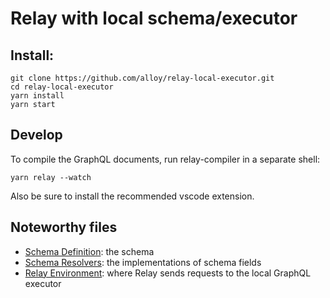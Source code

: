 # Relay with local schema/executor

## Install:

```
git clone https://github.com/alloy/relay-local-executor.git
cd relay-local-executor
yarn install
yarn start
```

## Develop

To compile the GraphQL documents, run relay-compiler in a separate shell:

```
yarn relay --watch
```

Also be sure to install the recommended vscode extension.

## Noteworthy files

- [Schema Definition](./data/schema.graphql): the schema
- [Schema Resolvers](./src/schema.ts): the implementations of schema fields
- [Relay Environment](./src/RelayEnvironment.ts): where Relay sends requests to the local GraphQL executor
